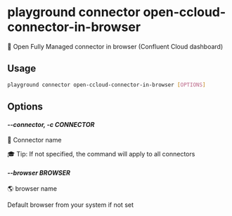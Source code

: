 # playground connector open-ccloud-connector-in-browser

🤖 Open Fully Managed connector in browser (Confluent Cloud dashboard)

## Usage

```bash
playground connector open-ccloud-connector-in-browser [OPTIONS]
```

## Options

#### *--connector, -c CONNECTOR*

🔗 Connector name  
  
🎓 Tip: If not specified, the command will apply to all connectors

#### *--browser BROWSER*

🌎 browser name  
  
Default browser from your system if not set



